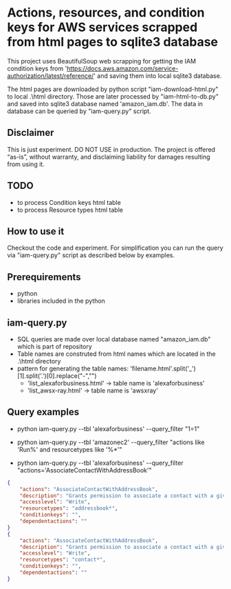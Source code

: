 # Actions, resources, and condition keys for AWS services scrapped from html pages to sqlite3 database

This project uses BeautifulSoup web scrapping for getting the IAM condition keys from 'https://docs.aws.amazon.com/service-authorization/latest/reference/' and saving them into local sqlite3 database. 

The html pages are downloaded by python script "iam-download-html.py" to local .\html directory.
Those are later processed by "iam-html-to-db.py" and saved into sqlite3 database named 'amazon_iam.db'.
The data in database can be queried by "iam-query.py" script.

## Disclaimer

This is just experiment. DO NOT USE in production. The project is offered “as-is”, without warranty, and disclaiming liability for damages resulting from using it.

## TODO

- to process Condition keys html table
- to process Resource types html table

## How to use it

Checkout the code and experiment. For simplification you can run the query via "iam-query.py" script as described below by examples.

## Prerequirements

- python
- libraries included in the python

## iam-query.py

- SQL queries are made over local database named "amazon_iam.db" which is part of repository
- Table names are construted from html names which are located in the  .\html directory
- pattern for generating the table names: 'filename.html'.split('_')[1].split('.')[0].replace("-","")
  -  'list_alexaforbusiness.html' -> table name is 'alexaforbusiness'
  -  'list_awsx-ray.html' -> table name is 'awsxray'


## Query examples

- python iam-query.py --tbl 'alexaforbusiness' --query_filter "1=1"

- python iam-query.py --tbl 'amazonec2' --query_filter "actions like 'Run%' and resourcetypes like '%*'"

- python iam-query.py --tbl 'alexaforbusiness' --query_filter "actions='AssociateContactWithAddressBook'"

```json
{
    "actions": "AssociateContactWithAddressBook",
    "description": "Grants permission to associate a contact with a given address book",
    "accesslevel": "Write",
    "resourcetypes": "addressbook*",
    "conditionkeys": "",
    "dependentactions": ""
}
{
    "actions": "AssociateContactWithAddressBook",
    "description": "Grants permission to associate a contact with a given address book",
    "accesslevel": "Write",
    "resourcetypes": "contact*",
    "conditionkeys": "",
    "dependentactions": ""
}
```
